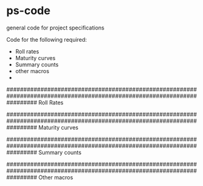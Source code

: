 # ps-code
general code for project specifications

Code for the following required:
 - Roll rates
 - Maturity curves
 - Summary counts
 - other macros
 - 
 
#########################################################################################################################
Roll Rates


#########################################################################################################################
Maturity curves

#########################################################################################################################
Summary counts

#########################################################################################################################
Other macros
